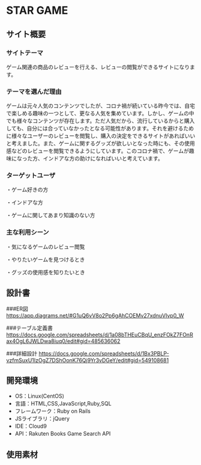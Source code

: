 # STAR GAME

## サイト概要

### サイトテーマ
ゲーム関連の商品のレビューを行える、レビューの閲覧ができるサイトになります。

### テーマを選んだ理由
ゲームは元々人気のコンテンツでしたが、コロナ禍が続いている昨今では、自宅で楽しめる趣味の一つとして、更なる人気を集めています。しかし、ゲームの中でも様々なコンテンツが存在します。ただ人気だから、流行しているからと購入しても、自分には合っていなかったとなる可能性があります。それを避けるために様々なユーザーのレビューを閲覧し、購入の決定をできるサイトがあればいいと考えました。また、ゲームに関するグッズが欲しいとなった時にも、その使用感などのレビューを閲覧できるようにしています。このコロナ禍で、ゲームが趣味になった方、インドアな方の助けになればいいと考えています。

### ターゲットユーザ
・ゲーム好きの方

・インドアな方

・ゲームに関してあまり知識のない方

### 主な利用シーン
・気になるゲームのレビュー閲覧

・やりたいゲームを見つけるとき

・グッズの使用感を知りたいとき

## 設計書
###ER図
https://app.diagrams.net/#G1uQ6vV8o2Pp6gAhCOEMv27xdnuVIvp0_W

###テーブル定義書
https://docs.google.com/spreadsheets/d/1a08bTHEuCBqU_enzFOkZ7FOnRax4OgL6JWLDwa8iuq0/edit#gid=485636062

###詳細設計
https://docs.google.com/spreadsheets/d/1Bx3PBLP-vzfmSuxU1IzOgZ7DShOonK76Qj9Yr3vDGeY/edit#gid=549108681

## 開発環境
- OS：Linux(CentOS)
- 言語：HTML,CSS,JavaScript,Ruby,SQL
- フレームワーク：Ruby on Rails
- JSライブラリ：jQuery
- IDE：Cloud9
- API：Rakuten Books Game Search API

## 使用素材

